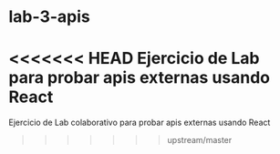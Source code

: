 # lab-3-apis
<<<<<<< HEAD
 Ejercicio de Lab para probar apis externas usando React
=======
 Ejercicio de Lab colaborativo para probar apis externas usando React
>>>>>>> upstream/master

